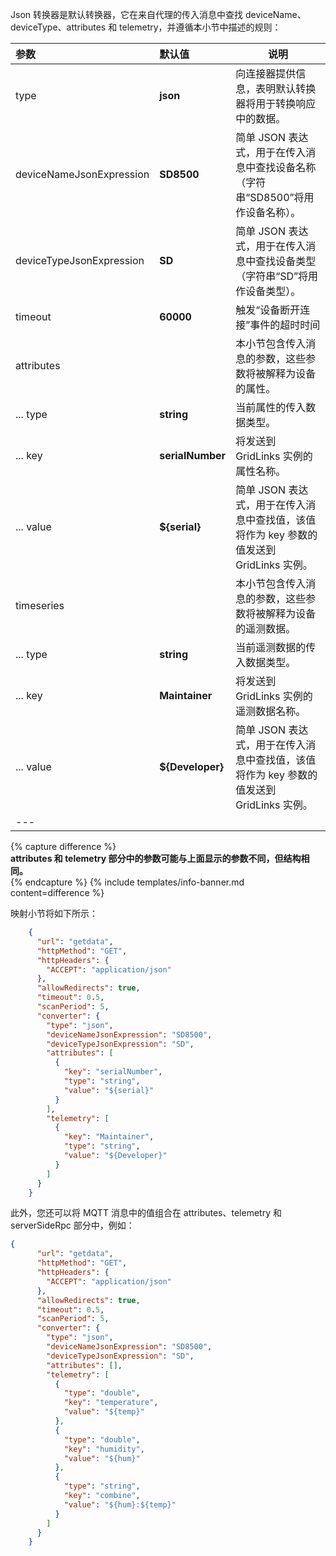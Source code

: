 Json 转换器是默认转换器，它在来自代理的传入消息中查找 deviceName、deviceType、attributes 和 telemetry，并遵循本小节中描述的规则：

| **参数** | **默认值** | **说明** |
|:-|:-|-
| type | **json** | 向连接器提供信息，表明默认转换器将用于转换响应中的数据。 |
| deviceNameJsonExpression | **SD8500** | 简单 JSON 表达式，用于在传入消息中查找设备名称（字符串“SD8500”将用作设备名称）。 |
| deviceTypeJsonExpression | **SD** | 简单 JSON 表达式，用于在传入消息中查找设备类型（字符串“SD”将用作设备类型）。 |
| timeout | **60000** | 触发“设备断开连接”事件的超时时间 |
| attributes | | 本小节包含传入消息的参数，这些参数将被解释为设备的属性。 |
| ... type | **string** | 当前属性的传入数据类型。 |
| ... key | **serialNumber** | 将发送到 GridLinks 实例的属性名称。 |
| ... value | **${serial}** | 简单 JSON 表达式，用于在传入消息中查找值，该值将作为 key 参数的值发送到 GridLinks 实例。 |
| timeseries | | 本小节包含传入消息的参数，这些参数将被解释为设备的遥测数据。 |
| ... type | **string** | 当前遥测数据的传入数据类型。 |
| ... key | **Maintainer** | 将发送到 GridLinks 实例的遥测数据名称。 |
| ... value | **${Developer}** | 简单 JSON 表达式，用于在传入消息中查找值，该值将作为 key 参数的值发送到 GridLinks 实例。 |
|--- 

{% capture difference %}
<br>
**attributes 和 telemetry 部分中的参数可能与上面显示的参数不同，但结构相同。**  
{% endcapture %}
{% include templates/info-banner.md content=difference %}


映射小节将如下所示：

```json
    {
      "url": "getdata",
      "httpMethod": "GET",
      "httpHeaders": {
        "ACCEPT": "application/json"
      },
      "allowRedirects": true,
      "timeout": 0.5,
      "scanPeriod": 5,
      "converter": {
        "type": "json",
        "deviceNameJsonExpression": "SD8500",
        "deviceTypeJsonExpression": "SD",
        "attributes": [
          {
            "key": "serialNumber",
            "type": "string",
            "value": "${serial}"
          }
        ],
        "telemetry": [
          {
            "key": "Maintainer",
            "type": "string",
            "value": "${Developer}"
          }
        ]
      }
    }
```

此外，您还可以将 MQTT 消息中的值组合在 attributes、telemetry 和 serverSideRpc 部分中，例如：
```json
{
      "url": "getdata",
      "httpMethod": "GET",
      "httpHeaders": {
        "ACCEPT": "application/json"
      },
      "allowRedirects": true,
      "timeout": 0.5,
      "scanPeriod": 5,
      "converter": {
        "type": "json",
        "deviceNameJsonExpression": "SD8500",
        "deviceTypeJsonExpression": "SD",
        "attributes": [],
        "telemetry": [
          {
            "type": "double",
            "key": "temperature",
            "value": "${temp}"
          },
          {
            "type": "double",
            "key": "humidity",
            "value": "${hum}"
          },
          {
            "type": "string",
            "key": "combine",
            "value": "${hum}:${temp}"
          }
        ]
      }
    }
```
